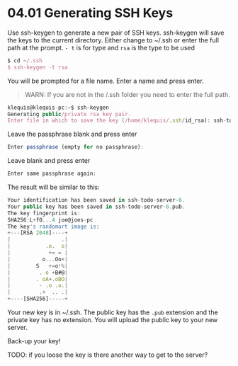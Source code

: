 # 04.01 Generating SSH Keys

Use ssh-keygen to generate a new pair of SSH keys. ssh-keygen will save the keys to the current directory. Either change to ~/.ssh or enter the full path at the prompt.
`- t` is for type and  `rsa` is the type to be used
```js
$ cd ~/.ssh
$ ssh-keygen -t rsa
```

You will be prompted for a file name. Enter a name and press enter.

> WARN: If you are not in the /.ssh folder you need to enter the full path.

```js
klequis@klequis-pc:~$ ssh-keygen
Generating public/private rsa key pair.
Enter file in which to save the key (/home/klequis/.ssh/id_rsa): ssh-todo-server-6
```
Leave the passphrase blank and press enter
```js
Enter passphrase (empty for no passphrase):
```
Leave blank and press enter
```js
Enter same passphrase again:
```

The result will be similar to this:

```js
Your identification has been saved in ssh-todo-server-6.
Your public key has been saved in ssh-todo-server-6.pub.
The key fingerprint is:
SHA256:L+fO...4 joe@joes-pc
The key's randomart image is:
+---[RSA 2048]----+
|                .|
|           .o.  o|
|            += = |
|          o...Oo+|
|        S   +=o!%|
|         . o +B#@|
|        . oA+.oBO|
|         - .o .o.|
|         .+  .. .|
+----[SHA256]-----+

```

Your new key is in ~/.ssh. The public key has the `.pub` extension and the private key has no extension. You will upload the public key to your new server.


Back-up your key!

TODO: if you loose the key is there another way to get to the server?
